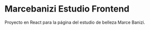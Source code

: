 # Marcebanizi Estudio Frontend 
Proyecto en React para la página del estudio de belleza Marce Banizi.
